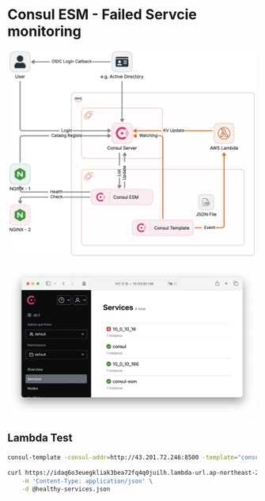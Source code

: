 # Consul ESM - Failed Servcie monitoring



![img](https://raw.githubusercontent.com/Great-Stone/images/master/picgo/H6K7Nf8ZzeaFwpp5MeELmbCIsFu_9VkAmaDfVVTeN5G8RGt3kqBbn16gNEOqhZfiIlWAH-sdeX920VZZW6Oe2PVGPyToRglHjF7Emgy40pJGw8mEDSBJcG-hydNi_lDz7tubdZbsli_cfsErksmLIw%3Ds2048.png)



![img](https://raw.githubusercontent.com/Great-Stone/images/master/picgo/OZZhgAsiU7-ALRGV3KKUxQ4jbqsYA9zK1X61o1IFbqR_nqlN2N5ybEeubJS3MtdKfntUBfCjTMnr6j2jB8rPwFpiIOZsN2rzfbwfX5nIzb7ALzTRfQmJ6WbCaZLDttSUyAKV-heoOT7kFa_CJRfL3w%3Ds2048.png)



## Lambda Test

```sh
consul-template -consul-addr=http://43.201.72.246:8500 -template="consul_template/healthy-services-json.tpl:healthy-services.json" -once
```

```sh
curl https://idaq6o3euegkliak3bea72fq4q0juilh.lambda-url.ap-northeast-2.on.aws/ \
    -H 'Content-Type: application/json' \
    -d @healthy-services.json
```